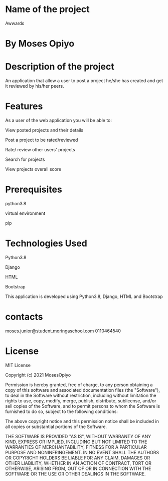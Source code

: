 # Name of the project
Awwards

# By Moses Opiyo

# Description of the project
An application that allow a user to post a project he/she has created and get it reviewed by his/her peers.

# Features
As a user of the web application you will be able to:

View posted projects and their details

Post a project to be rated/reviewed

Rate/ review other users' projects

Search for projects 

View projects overall score

# Prerequisites
python3.8

virtual environment

pip



# Technologies Used
Python3.8

Django

HTML

Bootstrap

This application is developed using Python3.8, Django, HTML and Bootstrap

# contacts
moses.junior@student.moringaschool.com
0110464540

# License
MIT License

Copyright (c) 2021 MosesOpiyo

Permission is hereby granted, free of charge, to any person obtaining a copy of this software and associated documentation files (the "Software"), to deal in the Software without restriction, including without limitation the rights to use, copy, modify, merge, publish, distribute, sublicense, and/or sell copies of the Software, and to permit persons to whom the Software is furnished to do so, subject to the following conditions:

The above copyright notice and this permission notice shall be included in all copies or substantial portions of the Software.

THE SOFTWARE IS PROVIDED "AS IS", WITHOUT WARRANTY OF ANY KIND, EXPRESS OR IMPLIED, INCLUDING BUT NOT LIMITED TO THE WARRANTIES OF MERCHANTABILITY, FITNESS FOR A PARTICULAR PURPOSE AND NONINFRINGEMENT. IN NO EVENT SHALL THE AUTHORS OR COPYRIGHT HOLDERS BE LIABLE FOR ANY CLAIM, DAMAGES OR OTHER LIABILITY, WHETHER IN AN ACTION OF CONTRACT, TORT OR OTHERWISE, ARISING FROM, OUT OF OR IN CONNECTION WITH THE SOFTWARE OR THE USE OR OTHER DEALINGS IN THE SOFTWARE.
